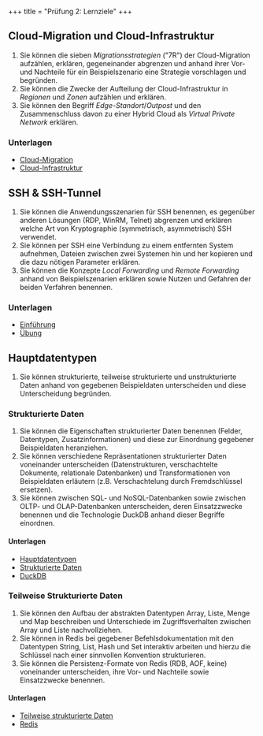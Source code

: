 +++
title = "Prüfung 2: Lernziele"
+++

## Cloud-Migration und Cloud-Infrastruktur

1. Sie können die sieben _Migrationsstrategien_ ("7R") der Cloud-Migration
   aufzählen, erklären, gegeneinander abgrenzen und anhand ihrer Vor- und
   Nachteile für ein Beispielszenario eine Strategie vorschlagen und begründen.
2. Sie können die Zwecke der Aufteilung der Cloud-Infrastruktur in _Regionen_
   und _Zonen_ aufzählen und erklären.
3. Sie können den Begriff _Edge-Standort_/_Outpost_ und den Zusammenschluss
   davon zu einer Hybrid Cloud als _Virtual Private Network_ erklären.

### Unterlagen

- [Cloud-Migration](/theorie/cloud-migration/)
- [Cloud-Infrastruktur](/theorie/cloud-infrastruktur/)

## SSH & SSH-Tunnel

1. Sie können die Anwendungsszenarien für SSH benennen, es gegenüber anderen
   Lösungen (RDP, WinRM, Telnet) abgrenzen und erklären welche Art von
   Kryptographie (symmetrisch, asymmetrisch) SSH verwendet.
2. Sie können per SSH eine Verbindung zu einem entfernten System aufnehmen,
   Dateien zwischen zwei Systemen hin und her kopieren und die dazu nötigen
   Parameter erklären.
3. Sie können die Konzepte _Local Forwarding_ und _Remote Forwarding_ anhand von
   Beispielszenarien erklären sowie Nutzen und Gefahren der beiden Verfahren
   benennen.

### Unterlagen

- [Einführung](/ssh/intro/)
- [Übung](/ssh/uebung/)

## Hauptdatentypen

1. Sie können strukturierte, teilweise strukturierte und unstrukturierte Daten anhand
   von gegebenen Beispieldaten unterscheiden und diese Unterscheidung begründen.

### Strukturierte Daten

1. Sie können die Eigenschaften strukturierter Daten benennen (Felder,
   Datentypen, Zusatzinformationen) und diese zur Einordnung gegebener
   Beispieldaten heranziehen.
2. Sie können verschiedene Repräsentationen strukturierter Daten voneinander
   unterscheiden (Datenstrukturen, verschachtelte Dokumente, relationale
   Datenbanken) und Transformationen von Beispieldaten erläutern (z.B.
   Verschachtelung durch Fremdschlüssel ersetzen).
3. Sie können zwischen SQL- und NoSQL-Datenbanken sowie zwischen OLTP- und
   OLAP-Datenbanken unterscheiden, deren Einsatzzwecke benennen und die
   Technologie DuckDB anhand dieser Begriffe einordnen.

#### Unterlagen

- [Hauptdatentypen](/hauptdatentypen)
- [Strukturierte Daten](/hauptdatentypen/strukturierte)
- [DuckDB](/hauptdatentypen/strukturierte/duckdb)

### Teilweise Strukturierte Daten

1. Sie können den Aufbau der abstrakten Datentypen Array, Liste, Menge und Map
   beschreiben und Unterschiede im Zugriffsverhalten zwischen Array und Liste
   nachvollziehen.
2. Sie können in Redis bei gegebener Befehlsdokumentation mit den Datentypen
   String, List, Hash und Set interaktiv arbeiten und hierzu die Schlüssel nach
   einer sinnvollen Konvention strukturieren.
3. Sie können die Persistenz-Formate von Redis (RDB, AOF, keine) voneinander
   unterscheiden, ihre Vor- und Nachteile sowie Einsatzzwecke benennen.

#### Unterlagen

- [Teilweise strukturierte Daten](/hauptdatentypen/teilweise-strukturierte)
- [Redis](/hauptdatentypen/teilweise-strukturierte/redis)
